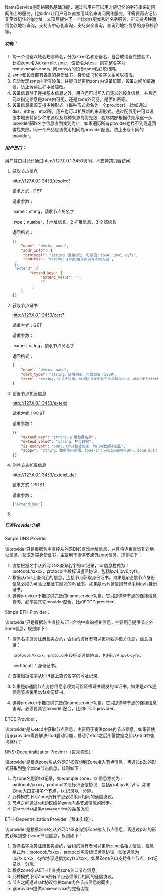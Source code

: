  NameService是网络服务基础功能，通过它用户可以用方便记忆的字符串来访问网络上的服务，比如dns让用户可以直接用域名来访问网络服务，不需要再去记忆非常难记住的ip地址。本项目提供了一个比dns更优秀的名字服务，它支持多种通信协议地址查询，支持去中心化查询，支持安全查询，查询到地址信息的身份校验等。

##### 功能：

1. 每一个设备以域名规则命名，分为zone名和设备名，组合成设备完整名字，比如zone名为example.zone，设备名为test，则完整名字为test.example.zone，同zone内的设备zone名必须相同。
2. zone和设备都有各自的身份证书，身份证书和名字关系可以校验。
3. 自动发现zone内所有设备，并能自动更新zone内设备配置，设备之间加密通信，防止传输过程中被篡改。
4. 设备信息除了连接基本信息之外，用户还可以写入自定义的设备信息，并且还可以指定信息是zone内可见，还是zone外可见，是否加密等。
5. 设备信息来源支持多种形式 （每种形式命名为一个provider），比如通过dns、eth链、etcd等，用户也可以扩展新的来源形式。通过配置用户可以设置本地支持多少种来源以及每种来源的优先级，程序内部根据优先级逐一从provider获取名字信息直到找到为止，如果遍历所有provider也找不到则返回查找失败。同一个产品应该使用相同的provider配置，防止出现不同的provider。

##### 用户接口：

用户接口只允许通过http://127.0.0.1:3453访问，不支持跨机器访问

1. 获取节点信息

   http://127.0.0.1:3453/resolve?

   请求方式：GET

   请求参数：

   ​	name：string，请求节点的名字

   ​	type：number，1 地址信息、2 扩展信息、3 全部信息 

   返回格式：

   ```json
   [{
       "name": "device name",
       "addr_info"： {
       	"protocol": "string，连接协议，可取值：ipv4、ipv6、cyfs",
       	"address": "string，不同的连接协议有不同的值",
   	},
   	"extend": {
           "extend_key": {
    			"extend_value": "",
    			""
    		}
       }
   }]
   ```

   

2. 获取节点证书

   http://127.0.0.1:3453/cert?

   请求方式：GET

   请求参数：

   ​	name：string，请求节点的名字

   返回格式：

   ```json
   {
       "name": "device name",
       "cert_type": "string，证书格式，可以取值：x509",
       "cert": "string，证书字符串，根据证书类型有不同的编码方式，x509类型时为原证书内容"
   }
   ```

   

3. 设置节点扩展信息

   http://127.0.0.1:3453/extend

   请求方式：POST

   请求参数：

   ```json
   [{
       "extend_key": "string，扩展数据名字",
       "extend_value": "string，扩展数据",
       "is_encrypt": "bool，true数据加密，false数据不加密",
       "scope": "string，数据作用范围，zone-in：只有zone内可访问，zone-out：zone外可以访问"
   }]
   ```

   

4. 删除节点扩展信息

   http://127.0.0.1:3453/extend_del

   请求方式：POST

   请求参数：

   ```json
   ["extend_key"]
   ```

   

5. 

##### 已有Provider介绍

Simple DNS Provider：

该provider只是根据名字直接从外网DNS查询地址信息，并且将连接查询到的地址信息，获取对端身份证书，主要用于提供节点外zone信息，规则如下：

1. 直接根据名字从外网DNS查询名字的txt记录，txt信息格式为：protocol://xxxx，protocol字段标识通信协议，包括ipv4,ipv6,cyfs。
2. 根据从dns上查询到的信息，连接节点获取身份证书。如果是ip通信节点身份信息必须为可验证根证书颁发的tls证书，如果是cyfs通信则节点采用cyfs身份证书。
3. 这种provider不能提供完备的nameservice功能，它只提供单节点的连接信息查询，必须要其它provider配合，比如ETCD provider。

Simple ETH Provider：

该provider只是根据名字直接从ETH合约中查询相关信息，主要用于提供节点外zone信息，规则如下：

1. 提供名字服务注册售卖合约，合约的拥有者可以更新名字相关信息，信息包括：

   ​	protocol://xxxx，protocol字段标识通信协议，包括ipv4,ipv6,cyfs。

   ​	certificate：身份证书。

2. 直接根据名字从ETH链上查询名字的地址记录。

3. 如果是ip通信节点身份信息必须为可验证根证书颁发的tls证书，如果是cyfs通信则节点采用cyfs身份证书。

4. 这种provider不能提供完备的nameservice功能，它只提供单节点的连接信息查询，必须要其它provider配合，比如ETCD provider。

ETCD Provider：

该provider是从etcd中获取节点信息，主要用于提供zone内节点信息。如果要使用该provider需要解决etcd启动问题，启动了etcd之后所需数据之间从etcd中查询就行了

DNS+Decentralization Provider（暂未实现）：

该provider是根据zone名从外网DNS查询到Zone接入节点信息，再通过p2p的形式获取到整个zone节点信息，规则如下：

1. 为zone名配置txt记录，如example.zone，txt信息格式为：protocol://xxxx，protocol字段标识通信协议，包括ipv4,ipv6,cyfs。如果Zone入口支持多个节点，txt记录以；分隔。
2. 此种模式下同Zone所有节点必须采用相同的通信协议。
3. 节点之间通过raft协议维护zone内各节点信息的同步。
5. 该provider提供nameservice的完备功能

ETH+Decentralization Provider（暂未实现）：

该provider是根据zone名从外网DNS查询到Zone接入节点信息，再通过p2p的形式获取到整个zone节点信息，规则如下：

1. 提供名字服务注册售卖合约，合约的拥有者可以更新zone名相关信息，信息格式为：protocol://xxxx，protocol字段标识通信协议，如ip通信为ip://x.x.x.x，cyfs协议通信为cyfs://xxx。如果Zone入口支持多个节点，txt记录以；分隔。
2. 根据zone名从ETH上查找zone入口节点信息。
3. 此种模式下同Zone所有节点必须采用相同的通信协议。
4. 节点之间通过raft协议维护zone内各节点信息的同步。
5. 该provider提供nameservice的完备功能


